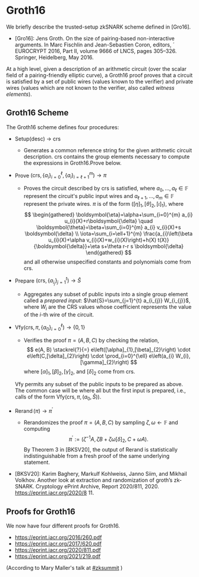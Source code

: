 # Groth16
We briefly describe the trusted-setup zkSNARK scheme defined in [Gro16]. 

- [Gro16]: Jens Groth. On the size of pairing-based non-interactive arguments. In Marc Fischlin and Jean-Sebastien Coron, editors, ´ EUROCRYPT 2016, Part II, volume 9666 of LNCS, pages 305–326. Springer, Heidelberg, May 2016.

At a high level, given a description of an arithmetic circuit (over the scalar field of a pairing-friendly elliptic curve), a Groth16 proof proves that a circuit is satisfied by a set of public wires (values known to the verifier) and private wires (values which are not known to the verifier, also called *witness elements*).

## Groth16 Scheme

The Groth16 scheme defines four procedures:

- Setup(desc) $\rightarrow$ crs 
	- Generates a common reference string for the given arithmetic circuit description. crs contains the group elements necessary to compute the expressions in $\mathrm{Groth16.Prove}$ below.

- Prove $\left(\mathrm{crs},\left\{a_{i}\right\}_{i=0}^{\ell},\left\{a_{i}\right\}_{i=\ell+1}^{m}\right) \rightarrow \pi$ 
	- Proves the circuit described by crs is satisfied, where $a_{0}, \ldots, a_{\ell} \in \mathbb{F}$ represent the circuit's public input wires and $a_{\ell+1}, \ldots, a_{m} \in \mathbb{F}$ represent the private wires. $\pi$ is of the form $\left([\eta]_{1},[\theta]_{2},[\iota]_{1}\right)$, where
$$
\begin{gathered}
\boldsymbol{\eta}=\alpha+\sum_{i=0}^{m} a_{i} u_{i}(X)+r\boldsymbol{\delta} \quad \boldsymbol{\theta}=\beta+\sum_{i=0}^{m} a_{i} v_{i}(X)+s \boldsymbol{\delta} \\
\iota=\sum_{i=\ell+1}^{m} \frac{a_{i}\left(\beta u_{i}(X)+\alpha v_{i}(X)+w_{i}(X)\right)+h(X) t(X)}{\boldsymbol{\delta}}+\eta s+\theta r-r s \boldsymbol{\delta}
\end{gathered}
$$
		and all otherwise unspecified constants and polynomials come from crs.


- Prepare $\left(\mathrm{crs},\left\{a_{i_{j}}\right\}_{j=1}^{t}\right) \rightarrow \hat{S}$ 
	- Aggregates any subset of public inputs into a single group element called a *prepared input*: $\hat{S}=\sum_{j=1}^{t} a_{i_{j}} W_{i_{j}}$, where $W_{i}$ are the CRS values whose coefficient represents the value of the $i$-th wire of the circuit.

- $\mathrm{Vfy} \left(\mathrm{crs}, \pi,\left\{a_{0}\right\}_{i=0}^{\ell}\right) \rightarrow\{0,1\}$ 
	- Verifies the proof $\pi=(A, B, C)$ by checking the relation,
$$
e(A, B) \stackrel{?}{=} e\left([\alpha]_{1},[\beta]_{2}\right) \cdot e\left(C,[\delta]_{2}\right) \cdot \prod_{i=0}^{\ell} e\left(a_{i} W_{i},[\gamma]_{2}\right)
$$
		where $[\alpha]_{1},[\beta]_{2},[\gamma]_{2}$, and $[\delta]_{2}$ come from crs. 

	Vfy permits any subset of the public inputs to be prepared as above. The common case will be where all but the first input is prepared, i.e., calls of the form $\mathrm{Vfy}\left(\mathrm{crs}, \pi,\left(a_{0}, \hat{S}\right)\right)$.
- $\operatorname{Rerand}(\pi) \rightarrow \pi^{\prime}$ 
	- Rerandomizes the proof $\pi=(A, B, C)$ by sampling $\zeta, \omega \leftarrow \mathbb{F}$ and computing
$$
\pi^{\prime}:=\left(\zeta^{-1} A, \zeta B+\zeta \omega[\delta]_{2}, C+\omega A\right) .
$$
	By Theorem 3 in [BKSV20], the output of Rerand is statistically indistinguishable from a fresh proof of the same underlying statement.

- [BKSV20]: Karim Baghery, Markulf Kohlweiss, Janno Siim, and Mikhail Volkhov. Another look at extraction and randomization of groth’s zk-SNARK. Cryptology ePrint Archive, Report 2020/811, 2020. https://eprint.iacr.org/2020/8 11.

## Proofs for Groth16
We now have four different proofs for Groth16. 

- https://eprint.iacr.org/2016/260.pdf
- https://eprint.iacr.org/2017/620.pdf
- https://eprint.iacr.org/2020/811.pdf
- https://eprint.iacr.org/2021/219.pdf
 
 (According to Mary Maller's talk at [#zksummit](https://twitter.com/hashtag/zksummit?src=hashtag_click) )


